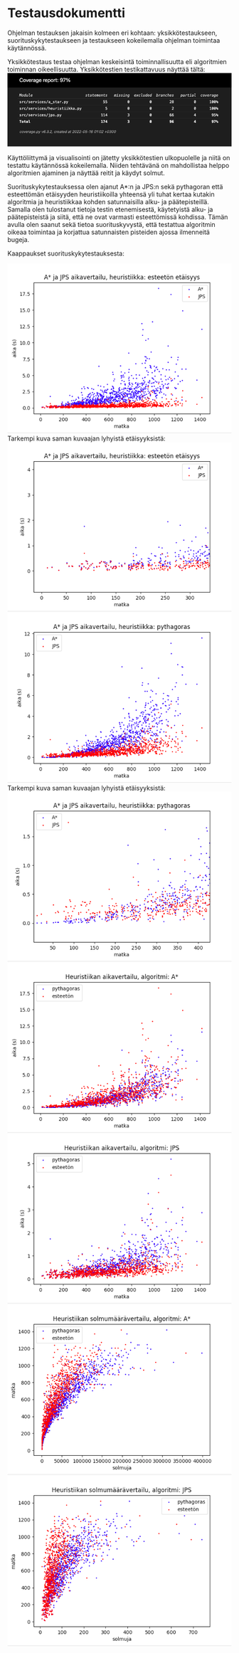 # Testausdokumentti

Ohjelman testauksen jakaisin kolmeen eri kohtaan: yksikkötestaukseen, suorituskykytestaukseen ja testaukseen kokeilemalla ohjelman toimintaa käytännössä.

Yksikkötestaus testaa ohjelman keskeisintä toiminnallisuutta eli algoritmien toiminnan oikeellisuutta. Yksikkötestien testikattavuus näyttää tältä:
![testikattavuusraportti](https://github.com/J-Uhero/tiralabra/blob/main/dokumentaatio/kuvat/testikattavuusraportti-kaappaus1.png)

Käyttöliittymä ja visualisointi on jätetty yksikkötestien ulkopuolelle ja niitä on testattu käytännössä kokeilemalla. Niiden tehtävänä on mahdollistaa helppo algoritmien ajaminen ja näyttää reitit ja käydyt solmut.

Suorituskykytestauksessa olen ajanut A*:n ja JPS:n sekä pythagoran että esteettömän etäisyyden heuristiikoilla yhteensä yli tuhat kertaa kutakin algoritmia ja heuristiikkaa kohden satunnaisilla alku- ja päätepisteillä. Samalla olen tulostanut tietoja testin etenemisestä, käytetyistä alku- ja päätepisteistä ja siitä, että ne ovat varmasti esteettömissä kohdissa. Tämän avulla olen saanut sekä tietoa suorituskyvystä, että testattua algoritmin oikeaa toimintaa ja korjattua satunnaisten pisteiden ajossa ilmenneitä bugeja.

Kaappaukset suorituskykytestauksesta:

![suorituskykytestaus1](https://github.com/J-Uhero/tiralabra/blob/main/dokumentaatio/kuvat/suorituskykytestaus-kaappaus1.png)
Tarkempi kuva saman kuvaajan lyhyistä etäisyyksistä:
![suorituskykytestaus2](https://github.com/J-Uhero/tiralabra/blob/main/dokumentaatio/kuvat/suorituskykytestaus-kaappaus2.png)
![suorituskykytestaus3](https://github.com/J-Uhero/tiralabra/blob/main/dokumentaatio/kuvat/suorituskykytestaus-kaappaus3.png)
Tarkempi kuva saman kuvaajan lyhyistä etäisyyksistä:
![suorituskykytestaus4](https://github.com/J-Uhero/tiralabra/blob/main/dokumentaatio/kuvat/suorituskykytestaus-kaappaus4.png)
![suorituskykytestaus5](https://github.com/J-Uhero/tiralabra/blob/main/dokumentaatio/kuvat/suorituskykytestaus-kaappaus5.png)
![suorituskykytestaus6](https://github.com/J-Uhero/tiralabra/blob/main/dokumentaatio/kuvat/suorituskykytestaus-kaappaus6.png)
![suorituskykytestaus7](https://github.com/J-Uhero/tiralabra/blob/main/dokumentaatio/kuvat/suorituskykytestaus-kaappaus7.png)
![suorituskykytestaus8](https://github.com/J-Uhero/tiralabra/blob/main/dokumentaatio/kuvat/suorituskykytestaus-kaappaus8.png)

